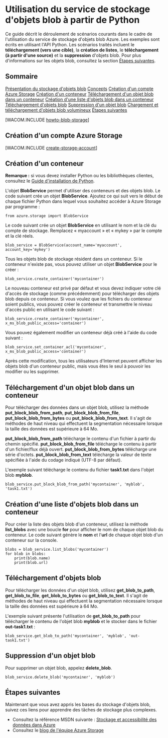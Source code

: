 <properties urlDisplayName="Blob Service" pageTitle="Utilisation du stockage d'objets blob (Python) | Microsoft&nbsp;Azure" metaKeywords="Azure blob service Python, Azure blobs Python" description="D&eacute;couvrez comment utiliser le service BLOB Azure pour charger, t&eacute;l&eacute;charger, r&eacute;pertorier et supprimer des objets blob." metaCanonical="" disqusComments="1" umbracoNaviHide="0" services="storage" documentationCenter="Python" title="Utilisation du service BLOB &agrave; partir de Python" authors="huvalo" videoId="" scriptId="" manager="wpickett" />

<tags ms.service="storage" ms.workload="storage" ms.tgt_pltfrm="na" ms.devlang="python" ms.topic="article" ms.date="09/19/2014" ms.author="huvalo" />

# Utilisation du service de stockage d'objets blob à partir de Python

Ce guide décrit le déroulement de scénarios courants dans le cadre de l'utilisation du
service de stockage d'objets blob Azure. Les exemples sont écrits en utilisant
l'API Python. Les scénarios traités incluent le **téléchargement (vers une cible)**, la **création de listes**, le
**téléchargement (à partir d'une source)** et la
**suppression** d'objets blob. Pour plus d'informations sur les
objets blob, consultez la section [Étapes suivantes][Étapes suivantes].

## Sommaire

[Présentation du stockage d'objets blob][Présentation du stockage d'objets blob]
 [Concepts][Concepts]
 [Création d'un compte Azure Storage][Création d'un compte Azure Storage]
 [Création d'un conteneur][Création d'un conteneur]
 [Téléchargement d'un objet blob dans un conteneur][Téléchargement d'un objet blob dans un conteneur]
 [Création d'une liste d'objets blob dans un conteneur][Création d'une liste d'objets blob dans un conteneur]
 [Téléchargement d'objets blob][Téléchargement d'objets blob]
 [Suppression d'un objet blob][Suppression d'un objet blob]
 [Chargement et téléchargement d'objets blob volumineux][Chargement et téléchargement d'objets blob volumineux]
 [Étapes suivantes][Étapes suivantes]

[WACOM.INCLUDE [howto-blob-storage](../includes/howto-blob-storage.md)]

## <a name="create-account"> </a>Création d'un compte Azure Storage

[WACOM.INCLUDE [create-storage-account](../includes/create-storage-account.md)]

## <a name="create-container"> </a> Création d'un conteneur

**Remarque :** si vous devez installer Python ou les bibliothèques clientes, consultez le [Guide d'installation de Python][Guide d'installation de Python].

L'objet **BlobService** permet d'utiliser des conteneurs et des objets blob. Le code
suivant crée un objet **BlobService**. Ajoutez ce qui suit vers
le début de chaque fichier Python dans lequel vous souhaitez accéder à Azure Storage par programme :

    from azure.storage import BlobService

Le code suivant crée un objet **BlobService** en utilisant le nom et la clé du compte de stockage. Remplacez « myaccount » et « mykey » par le compte et la clé réels.

    blob_service = BlobService(account_name='myaccount', account_key='mykey')

Tous les objets blob de stockage résident dans un conteneur. Si le conteneur n'existe pas, vous pouvez utiliser un objet **BlobService** pour le créer :

    blob_service.create_container('mycontainer')

Le nouveau conteneur est privé par défaut et vous devez indiquer votre clé d'accès de stockage (comme précédemment) pour télécharger des objets blob depuis ce conteneur. Si vous voulez que les fichiers du conteneur soient publics, vous pouvez créer le conteneur et transmettre le niveau d'accès public en utilisant le code suivant :

    blob_service.create_container('mycontainer', x_ms_blob_public_access='container') 

Vous pouvez également modifier un conteneur déjà créé à l'aide du code suivant :

    blob_service.set_container_acl('mycontainer', x_ms_blob_public_access='container')

Après cette modification, tous les utilisateurs d'Internet peuvent
afficher les objets blob d'un conteneur public, mais vous êtes le seul à pouvoir les modifier ou les supprimer.

## <a name="upload-blob"> </a> Téléchargement d'un objet blob dans un conteneur

Pour télécharger des données dans un objet blob, utilisez la méthode **put\_block\_blob\_from\_path**, **put\_block\_blob\_from\_file**, **put\_block\_blob\_from\_bytes** ou **put\_block\_blob\_from\_text**. Il s'agit de méthodes de haut niveau qui effectuent la segmentation nécessaire lorsque la taille des données est supérieure à 64 Mo.

**put\_block\_blob\_from\_path** télécharge le contenu d'un fichier à partir du chemin spécifié. **put\_block\_blob\_from\_file** télécharge le contenu à partir d'un fichier/flux déjà ouvert. **put\_block\_blob\_from\_bytes** télécharge une série d'octets. **put\_block\_blob\_from\_text** télécharge la valeur de texte spécifiée à l'aide du codage indiqué (UTF-8 par défaut).

L'exemple suivant télécharge le contenu du fichier **task1.txt** dans l'objet blob **myblob**.

    blob_service.put_block_blob_from_path('mycontainer', 'myblob', 'task1.txt')

## <a name="list-blob"> </a> Création d'une liste d'objets blob dans un conteneur

Pour créer la liste des objets blob d'un conteneur, utilisez la méthode **list\_blobs** avec une boucle
**for** pour afficher le nom de chaque objet blob du conteneur. Le code
suivant génère le **nom** et l'**url** de chaque objet blob d'un conteneur sur la
console.

    blobs = blob_service.list_blobs('mycontainer')
    for blob in blobs:
        print(blob.name)
        print(blob.url)

## <a name="download-blobs"> </a> Téléchargement d'objets blob

Pour télécharger les données d'un objet blob, utilisez **get\_blob\_to\_path**, **get\_blob\_to\_file**, **get\_blob\_to\_bytes** ou **get\_blob\_to\_text**. Il s'agit de méthodes de haut niveau qui effectuent la segmentation nécessaire lorsque la taille des données est supérieure à 64 Mo.

L'exemple suivant présente l'utilisation de **get\_blob\_to\_path** pour télécharger le contenu de l'objet blob **myblob** et le stocker dans le fichier **out-task1.txt** :

    blob_service.get_blob_to_path('mycontainer', 'myblob', 'out-task1.txt')

## <a name="delete-blobs"> </a> Suppression d'un objet blob

Pour supprimer un objet blob, appelez **delete\_blob**.

    blob_service.delete_blob('mycontainer', 'myblob') 

## <a name="next-steps"> </a>Étapes suivantes

Maintenant que vous avez appris les bases du stockage d'objets blob,
suivez ces liens pour apprendre des tâches de stockage plus complexes.

-   Consultez la référence MSDN suivante : [Stockage et accessibilité des données dans Azure][Stockage et accessibilité des données dans Azure]
-   Consultez le [blog de l'équipe Azure Storage][blog de l'équipe Azure Storage]

  [Étapes suivantes]: #next-steps
  [Présentation du stockage d'objets blob]: #what-is
  [Concepts]: #concepts
  [Création d'un compte Azure Storage]: #create-account
  [Création d'un conteneur]: #create-container
  [Téléchargement d'un objet blob dans un conteneur]: #upload-blob
  [Création d'une liste d'objets blob dans un conteneur]: #list-blob
  [Téléchargement d'objets blob]: #download-blobs
  [Suppression d'un objet blob]: #delete-blobs
  [Chargement et téléchargement d'objets blob volumineux]: #large-blobs
  [Guide d'installation de Python]: ../python-how-to-install/
  [Stockage et accessibilité des données dans Azure]: http://msdn.microsoft.com/fr-fr/library/windowsazure/gg433040.aspx
  [blog de l'équipe Azure Storage]: http://blogs.msdn.com/b/windowsazurestorage/
